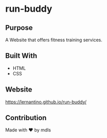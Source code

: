 # run-buddy

## Purpose 
A Website that offers fitness training services. 

## Built With 
* HTML
* CSS

## Website 
https://lernantino.github.io/run-buddy/

## Contribution 
Made with ❤️ by mdls
